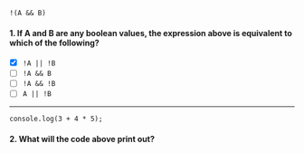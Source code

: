 ```
!(A && B)
```

#### 1. If A and B are any boolean values, the expression above is equivalent to which of the following?
- [x] `!A || !B`
- [ ] `!A && B`
- [ ] `!A && !B`
- [ ] `A || !B`

---

```
console.log(3 + 4 * 5);
```

#### 2. What will the code above print out?
